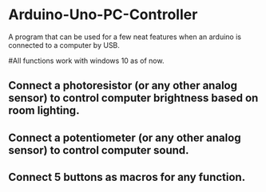 # Arduino-Uno-PC-Controller
A program that can be used for a few neat features when an arduino is connected to a computer by USB.

#All functions work with windows 10 as of now.

## Connect a photoresistor (or any other analog sensor) to control computer brightness based on room lighting.

## Connect a potentiometer (or any other analog sensor) to control computer sound.

## Connect 5 buttons as macros for any function.
